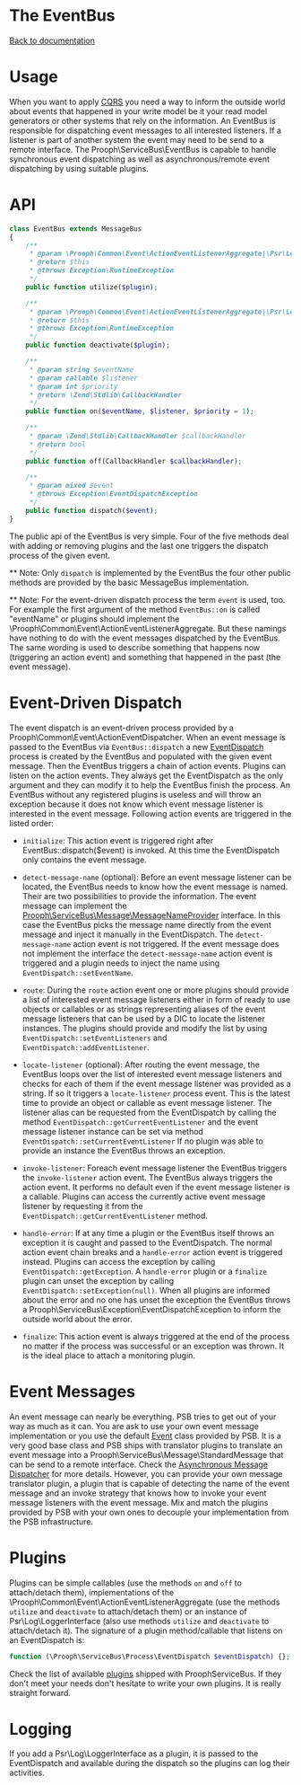 The EventBus
============

[Back to documentation](../README.md#documentation)

# Usage

When you want to apply [CQRS](http://cqrs.files.wordpress.com/2010/11/cqrs_documents.pdf) you need a way to inform the outside world
about events that happened in your write model be it your read model generators or other systems that rely on the information.
An EventBus is responsible for dispatching event messages to all interested listeners. If a listener is part of another system
the event may need to be send to a remote interface. The Prooph\ServiceBus\EventBus is capable to handle synchronous event
dispatching as well as asynchronous/remote event dispatching by using suitable plugins.

# API

```php
class EventBus extends MessageBus
{
    /**
     * @param \Prooph\Common\Event\ActionEventListenerAggregate|\Psr\Log\LoggerInterface $plugin
     * @return $this
     * @throws Exception\RuntimeException
     */
    public function utilize($plugin);

    /**
     * @param \Prooph\Common\Event\ActionEventListenerAggregate|\Psr\Log\LoggerInterface $plugin
     * @return $this
     * @throws Exception\RuntimeException
     */
    public function deactivate($plugin);

    /**
     * @param string $eventName
     * @param callable $listener
     * @param int $priority
     * @return \Zend\Stdlib\CallbackHandler
     */
    public function on($eventName, $listener, $priority = 1);

    /**
     * @param \Zend\Stdlib\CallbackHandler $callbackHandler
     * @return bool
     */
    public function off(CallbackHandler $callbackHandler);

    /**
     * @param mixed $event
     * @throws Exception\EventDispatchException
     */
    public function dispatch($event);
}
```

The public api of the EventBus is very simple. Four of the five methods deal with adding or removing plugins and the last
one triggers the dispatch process of the given event.

** Note: Only `dispatch` is implemented by the EventBus the four other public methods are provided by the basic MessageBus implementation.

** Note: For the event-driven dispatch process the term `event` is used, too.  For example the first argument of the
method `EventBus::on` is called "eventName" or plugins should implement the \Prooph\Common\Event\ActionEventListenerAggregate. But these
namings have nothing to do with the event messages dispatched by the EventBus. The same wording is used to describe something that happens
now (triggering an action event) and something that happened in the past (the event message).

# Event-Driven Dispatch

The event dispatch is an event-driven process provided by a Prooph\Common\Event\ActionEventDispatcher.
When an event message is passed to the EventBus via `EventBus::dispatch` a new [EventDispatch](../src/Prooph/ServiceBus/Process/EventDispatch.php) process is created by the EventBus and populated with the given event message.
Then the EventBus triggers a chain of action events. Plugins can listen on the action events. They always get the EventDispatch as the only argument and they can
modify it to help the EventBus finish the process. An EventBus without any registered plugins is useless and will throw an exception because
it does not know which event message listener is interested in the event message.
Following action events are triggered in the listed order:

- `initialize`: This action event is triggered right after EventBus::dispatch($event) is invoked. At this time the EventDispatch only contains the event message.

- `detect-message-name` (optional): Before an event message listener can be located, the EventBus needs to know how the event message is named. Their are two
possibilities to provide the information. The event message can implement the [Prooph\ServiceBus\Message\MessageNameProvider](../src/Prooph/ServiceBus/Message/MessageNameProvider.php) interface.
In this case the EventBus picks the message name directly from the event message and inject it manually in the EventDispatch. The `detect-message-name` action event is not triggered. If the event message
does not implement the interface the `detect-message-name` action event is triggered and a plugin needs to inject the name using `EventDispatch::setEventName`.

- `route`: During the `route` action event one or more plugins should provide a list of interested event message listeners either in form of ready to use objects or callables or as strings
representing aliases of the event message listeners that can be used by a DIC to locate the listener instances. The plugins should provide and modify the list by using
`EventDispatch::setEventListeners` and `EventDispatch::addEventListener`.

- `locate-listener` (optional): After routing the event message, the EventBus loops over the list of interested event message listeners and checks for each of them
if the event message listener was provided as a string. If so it triggers a
`locate-listener` process event. This is the latest time to provide an object or callable as event message listener. The listener alias can be requested from the EventDispatch by
calling the method `EventDispatch::getCurrentEventListener` and the event message listener instance can be set via method `EventDispatch::setCurrentEventListener` If no plugin was able to provide an instance the EventBus throws an exception.

- `invoke-listener`: Foreach event message listener the EventBus triggers the `invoke-listener` action event. The EventBus always triggers the action event. It performs no default even if the
event message listener is a callable. Plugins can access the currently active event message listener by requesting it from the `EventDispatch::getCurrentEventListener` method.

- `handle-error`: If at any time a plugin or the EventBus itself throws an exception it is caught and passed to the EventDispatch. The normal action event chain breaks and a
`handle-error` action event is triggered instead. Plugins can access the exception by calling `EventDispatch::getException`.
A `handle-error` plugin or a `finalize` plugin can unset the exception by calling `EventDispatch::setException(null)`.
When all plugins are informed about the error and no one has unset the exception
the EventBus throws a Prooph\ServiceBus\Exception\EventDispatchException to inform the outside world about the error.

- `finalize`: This action event is always triggered at the end of the process no matter if the process was successful or an exception was thrown. It is the ideal place to
attach a monitoring plugin.

# Event Messages

An event message can nearly be everything. PSB tries to get out of your way as much as it can. You are ask to use your own event message implementation or you use the
default [Event](../src/Prooph/ServiceBus/Event.php) class provided by PSB. It is a very good base class and PSB ships with translator plugins to translate an event message into a Prooph\ServiceBus\Message\StandardMessage
that can be send to a remote interface. Check the [Asynchronous Message Dispatcher](message_dispatcher.md) for more details. However, you can provide
your own message translator plugin, a plugin that is capable of detecting the name of the event message and an invoke strategy that knows how to invoke
your event message listeners with the event message. Mix and match the plugins provided by PSB with your own ones to decouple your implementation from the PSB infrastructure.

# Plugins

Plugins can be simple callables (use the methods `on` and `off` to attach/detach them), implementations of the
\Prooph\Common\Event\ActionEventListenerAggregate (use the methods `utilize` and `deactivate` to attach/detach them) or an instance of
Psr\Log\LoggerInterface (also use methods `utilize` and `deactivate` to attach/detach it).
The signature of a plugin method/callable that listens on an EventDispatch is:

```php
function (\Prooph\ServiceBus\Process\EventDispatch $eventDispatch) {};
```

Check the list of available [plugins](plugins.md) shipped with ProophServiceBus. If they don't meet your needs don't hesitate to write your
own plugins. It is really straight forward.

# Logging

If you add a Psr\Log\LoggerInterface as a plugin, it is passed to the EventDispatch and available during the dispatch so the
plugins can log their activities.


